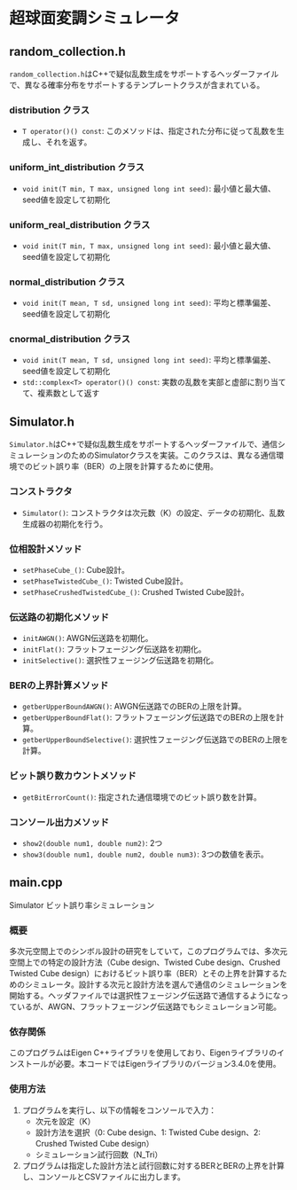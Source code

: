 # 超球面変調シミュレータ

## random_collection.h

`random_collection.h`はC++で疑似乱数生成をサポートするヘッダーファイルで、異なる確率分布をサポートするテンプレートクラスが含まれている。

### distribution クラス

- `T operator()() const`: このメソッドは、指定された分布に従って乱数を生成し、それを返す。

### uniform_int_distribution クラス

- `void init(T min, T max, unsigned long int seed)`: 最小値と最大値、seed値を設定して初期化

### uniform_real_distribution クラス

- `void init(T min, T max, unsigned long int seed)`: 最小値と最大値、seed値を設定して初期化

### normal_distribution クラス

- `void init(T mean, T sd, unsigned long int seed)`: 平均と標準偏差、seed値を設定して初期化

### cnormal_distribution クラス

- `void init(T mean, T sd, unsigned long int seed)`: 平均と標準偏差、seed値を設定して初期化
- `std::complex<T> operator()() const`: 実数の乱数を実部と虚部に割り当てて、複素数として返す




## Simulator.h

`Simulator.h`はC++で疑似乱数生成をサポートするヘッダーファイルで、通信シミュレーションのためのSimulatorクラスを実装。このクラスは、異なる通信環境でのビット誤り率（BER）の上限を計算するために使用。

### コンストラクタ

- `Simulator()`: コンストラクタは次元数（K）の設定、データの初期化、乱数生成器の初期化を行う。

### 位相設計メソッド

- `setPhaseCube_()`: Cube設計。
- `setPhaseTwistedCube_()`: Twisted Cube設計。
- `setPhaseCrushedTwistedCube_()`: Crushed Twisted Cube設計。

### 伝送路の初期化メソッド

- `initAWGN()`: AWGN伝送路を初期化。
- `initFlat()`: フラットフェージング伝送路を初期化。
- `initSelective()`: 選択性フェージング伝送路を初期化。

### BERの上界計算メソッド

- `getberUpperBoundAWGN()`: AWGN伝送路でのBERの上限を計算。
- `getberUpperBoundFlat()`: フラットフェージング伝送路でのBERの上限を計算。
- `getberUpperBoundSelective()`: 選択性フェージング伝送路でのBERの上限を計算。

### ビット誤り数カウントメソッド

- `getBitErrorCount()`: 指定された通信環境でのビット誤り数を計算。

### コンソール出力メソッド

- `show2(double num1, double num2)`: 2つ
- `show3(double num1, double num2, double num3)`: 3つの数値を表示。



## main.cpp

Simulator ビット誤り率シミュレーション

### 概要

多次元空間上でのシンボル設計の研究をしていて，このプログラムでは、多次元空間上での特定の設計方法（Cube design、Twisted Cube design、Crushed Twisted Cube design）におけるビット誤り率（BER）とその上界を計算するためのシミュレータ。設計する次元と設計方法を選んで通信のシミュレーションを開始する。ヘッダファイルでは選択性フェージング伝送路で通信するようになっているが、AWGN、フラットフェージング伝送路でもシミュレーション可能。

### 依存関係

このプログラムはEigen C++ライブラリを使用しており、Eigenライブラリのインストールが必要。本コードではEigenライブラリのバージョン3.4.0を使用。

### 使用方法

1. プログラムを実行し、以下の情報をコンソールで入力：
   - 次元を設定（K） 
   - 設計方法を選択（0: Cube design、1: Twisted Cube design、2: Crushed Twisted Cube design）
   - シミュレーション試行回数（N_Tri）
3. プログラムは指定した設計方法と試行回数に対するBERとBERの上界を計算し、コンソールとCSVファイルに出力します。
